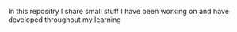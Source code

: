 In this repositry I share small stuff I have been working on and have developed throughout my learning
